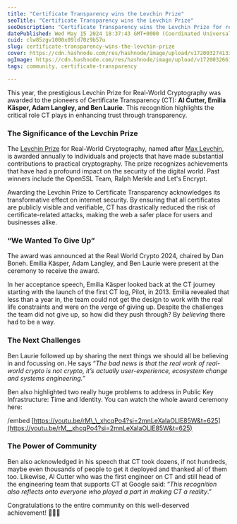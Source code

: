 ```yaml
---
title: "Certificate Transparency wins the Levchin Prize"
seoTitle: "Certificate Transparency wins the Levchin Prize"
seoDescription: "Certificate Transparency wins the Levchin Prize for real-world Cryptography"
datePublished: Wed May 15 2024 18:37:43 GMT+0000 (Coordinated Universal Time)
cuid: clw85zgv1000x09ld70z9b57u
slug: certificate-transparency-wins-the-levchin-prize
cover: https://cdn.hashnode.com/res/hashnode/image/upload/v1720032741330/8820fed2-f085-4daf-ba4f-f29891abc35a.jpeg
ogImage: https://cdn.hashnode.com/res/hashnode/image/upload/v1720032661145/795baadd-6eb3-4afc-bd1e-1c555569803e.jpeg
tags: community, certificate-transparency

---
```


This year, the prestigious Levchin Prize for Real-World Cryptography was awarded to the pioneers of Certificate Transparency (CT): **Al Cutter, Emilia Käsper, Adam Langley, and Ben Laurie**. This recognition highlights the critical role CT plays in enhancing trust through transparency.

### The Significance of the Levchin Prize

The [Levchin Prize](https://rwc.iacr.org/LevchinPrize/index.html#about) for Real-World Cryptography, named after [Max Levchin](https://en.wikipedia.org/wiki/Max_Levchin), is awarded annually to individuals and projects that have made substantial contributions to practical cryptography. The prize recognizes achievements that have had a profound impact on the security of the digital world. Past winners include the OpenSSL Team, Ralph Merkle and Let's Encrypt.

Awarding the Levchin Prize to Certificate Transparency acknowledges its transformative effect on internet security. By ensuring that all certificates are publicly visible and verifiable, CT has drastically reduced the risk of certificate-related attacks, making the web a safer place for users and businesses alike.

### **“We Wanted To Give Up”**

The award was announced at the Real World Crypto 2024, chaired by Dan Boneh. Emilia Käsper, Adam Langley, and Ben Laurie were present at the ceremony to receive the award.

In her acceptance speech, Emilia Käsper looked back at the CT journey starting with the launch of the first CT log, Pilot, in 2013. Emilia revealed that less than a year in, the team could not get the design to work with the real life constraints and were on the verge of giving up. Despite the challenges the team did not give up, so how did they push through? By *believing* there had to be a way.

### **The Next Challenges**

Ben Laurie followed up by sharing the next things we should all be believing in and focussing on. He says “*The bad news is that the real work of real-world crypto is not crypto, it’s actually user-experience, ecosystem change and systems engineering.”*

Ben also highlighted two really huge problems to address in Public Key Infrastructure: Time and Identity. You can watch the whole award ceremony here:

/embed [https://youtu.be/rM\_\_xhcqPo4?si=2mnLeXaIaOLlE85W&t=625](https://youtu.be/rM__xhcqPo4?si=2mnLeXaIaOLlE85W&t=625)

### **The Power of Community**

Ben also acknowledged in his speech that CT took dozens, if not hundreds, maybe even thousands of people to get it deployed and thanked all of them too. Likewise, Al Cutter who was the first engineer on CT and still head of the engineering team that supports CT at Google said: “*This recognition also reflects onto everyone who played a part in making CT a reality*.”

Congratulations to the entire community on this well-deserved achievement! 👏👏👏